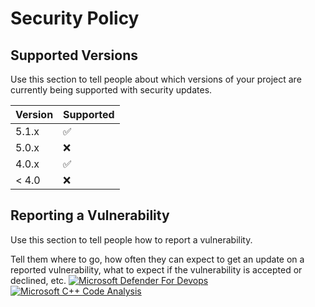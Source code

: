 # Security Policy

## Supported Versions

Use this section to tell people about which versions of your project are
currently being supported with security updates.

| Version | Supported          |
| ------- | ------------------ |
| 5.1.x   | :white_check_mark: |
| 5.0.x   | :x:                |
| 4.0.x   | :white_check_mark: |
| < 4.0   | :x:                |

## Reporting a Vulnerability

Use this section to tell people how to report a vulnerability.

Tell them where to go, how often they can expect to get an update on a
reported vulnerability, what to expect if the vulnerability is accepted or
declined, etc.
[![Microsoft Defender For Devops](https://github.com/gilbertalgordo/proxy-verifier/actions/workflows/defender-for-devops.yml/badge.svg)](https://github.com/gilbertalgordo/proxy-verifier/actions/workflows/defender-for-devops.yml)
[![Microsoft C++ Code Analysis](https://github.com/gilbertalgordo/proxy-verifier/actions/workflows/msvc.yml/badge.svg)](https://github.com/gilbertalgordo/proxy-verifier/actions/workflows/msvc.yml)
